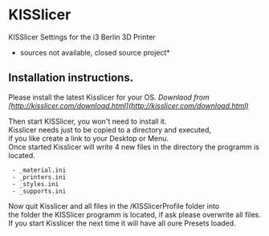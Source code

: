 KISSlicer
==========

KISSlicer Settings for the i3 Berlin 3D Printer 

* sources not available, closed source project*


Installation instructions.
-----------

Please install the latest Kisslicer for your OS.
       *Downlaod from [http://kisslicer.com/download.html](http://kisslicer.com/download.html)*
       


Then start KISSlicer, you won't need to install it.   
Kisslicer needs just to be copied to a directory and executed,    
if you like create a link to your Desktop or Menu.   
Once started Kisslicer will write 4 new files in the directory the programm is located.  
   
     - _material.ini
     - _printers.ini
     - _styles.ini
     - _supports.ini

Now quit Kisslicer and all files in the /KISSlicerProfile folder into    
the folder the KISSlicer programm is located, if ask please overwrite all files.    
If you start Kisslicer the next time it will have all oure Presets loaded.
